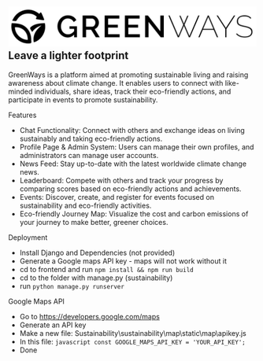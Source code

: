 [![logo](sustainability/map/static/map/logo.jpeg)](https://greenways.life)
Leave a lighter footprint
------

GreenWays is a platform aimed at promoting sustainable living and raising awareness about climate change. It enables users to connect with like-minded individuals, share ideas, track their eco-friendly actions, and participate in events to promote sustainability.


Features
* Chat Functionality: Connect with others and exchange ideas on living sustainably and taking eco-friendly actions.
* Profile Page & Admin System: Users can manage their own profiles, and administrators can manage user accounts.
* News Feed: Stay up-to-date with the latest worldwide climate change news.
* Leaderboard: Compete with others and track your progress by comparing scores based on eco-friendly actions and achievements.
* Events: Discover, create, and register for events focused on sustainability and eco-friendly activities.
* Eco-friendly Journey Map: Visualize the cost and carbon emissions of your journey to make better, greener choices.

Deployment
* Install Django and Dependencies (not provided)
* Generate a Google maps API key - maps will not work without it
* cd to frontend and run ```npm install && npm run build```
* cd to the folder with manage.py (sustainability)
* run ```python manage.py runserver```


Google Maps API
* Go to https://developers.google.com/maps
* Generate an API key
* Make a new file: Sustainability\sustainability\map\static\map\apikey.js
* In this file: ```javascript const GOOGLE_MAPS_API_KEY = 'YOUR_API_KEY';```
* Done
